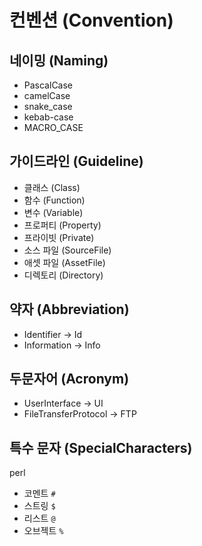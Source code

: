 # 컨벤션 (Convention)

## 네이밍 (Naming)

* PascalCase
* camelCase
* snake_case
* kebab-case
* MACRO_CASE

## 가이드라인 (Guideline)

* 클래스 (Class)
* 함수 (Function)
* 변수 (Variable)
* 프로퍼티 (Property)
* 프라이빗 (Private)
* 소스 파일 (SourceFile)
* 애셋 파일 (AssetFile)
* 디렉토리 (Directory)

## 약자 (Abbreviation)

* Identifier -> Id
* Information -> Info

## 두문자어 (Acronym)

* UserInterface -> UI
* FileTransferProtocol -> FTP

## 특수 문자 (SpecialCharacters)

perl

* 코멘트 `#`
* 스트링 `$`
* 리스트 `@`
* 오브젝트 `%`